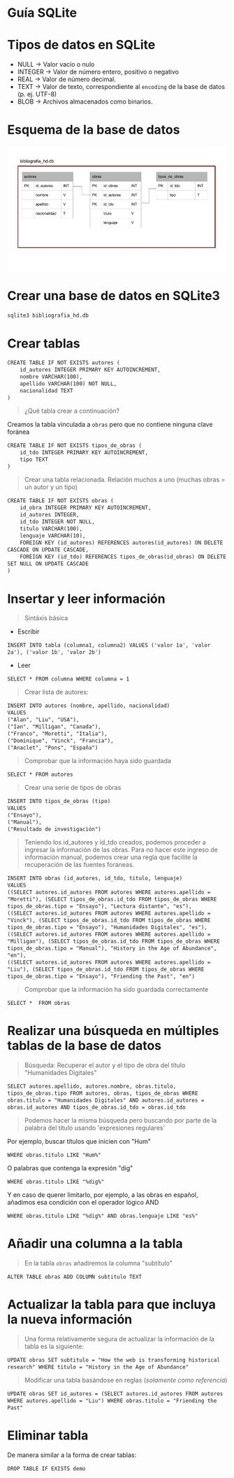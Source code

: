 # Guía SQLite


# Tipos de datos en SQLite

- NULL -> Valor vacío o nulo
- INTEGER -> Valor de número entero, positivo o negativo
- REAL -> Valor de número decimal.
- TEXT -> Valor de texto, correspondiente al `encoding` de la base de datos (p. ej. UTF-8)
- BLOB -> Archivos almacenados como binarios.


# Esquema de la base de datos

<img src="images\esquema_db.jpg">


# Crear una base de datos en SQLite3

```sql
sqlite3 bibliografia_hd.db
```

# Crear tablas

```
CREATE TABLE IF NOT EXISTS autores (
    id_autores INTEGER PRIMARY KEY AUTOINCREMENT,
    nombre VARCHAR(100),
    apellido VARCHAR(100) NOT NULL,
    nacionalidad TEXT
)
```

> ¿Qué tabla crear a continuación?

Creamos la tabla vinculada a `obras` pero que no contiene ninguna clave foránea

```
CREATE TABLE IF NOT EXISTS tipos_de_obras (
    id_tdo INTEGER PRIMARY KEY AUTOINCREMENT,
    tipo TEXT
)
```

> Crear una tabla relacionada. Relación muchos a uno (muchas obras = un autor y un tipo)

```
CREATE TABLE IF NOT EXISTS obras (
    id_obra INTEGER PRIMARY KEY AUTOINCREMENT,
    id_autores INTEGER,
    id_tdo INTEGER NOT NULL,
    titulo VARCHAR(100),
    lenguaje VARCHAR(10),
    FOREIGN KEY (id_autores) REFERENCES autores(id_autores) ON DELETE CASCADE ON UPDATE CASCADE,
    FOREIGN KEY (id_tdo) REFERENCES tipos_de_obras(id_obras) ON DELETE SET NULL ON UPDATE CASCADE
)
```

# Insertar y leer información

> Sintáxis básica

* Escribir

```
INSERT INTO tabla (columna1, columna2) VALUES ('valor 1a', 'valor 2a'), ('valor 1b', 'valor 2b')
```

* Leer

```
SELECT * FROM columna WHERE columna = 1
```

> Crear lista de autores:

```
INSERT INTO autores (nombre, apellido, nacionalidad)
VALUES
("Alan", "Liu", "USA"),
("Ian", "Milligan", "Canada"),
("Franco", "Moretti", "Italia"),
("Dominique", "Vinck", "Francia"),
("Anaclet", "Pons", "España")
```

> Comprobar que la información haya sido guardada

```
SELECT * FROM autores
```

> Crear una serie de tipos de obras

```
INSERT INTO tipos_de_obras (tipo)
VALUES
("Ensayo"),
("Manual"),
("Resultado de investigación")
```

> Teniendo los id_autores y id_tdo creados, podemos proceder a ingresar la información de las obras.
Para no hacer este ingreso de información manual, podemos crear una regla que facilite la recuperación de las fuentes foráneas.

```
INSERT INTO obras (id_autores, id_tdo, titulo, lenguaje)
VALUES
((SELECT autores.id_autores FROM autores WHERE autores.apellido = "Moretti"), (SELECT tipos_de_obras.id_tdo FROM tipos_de_obras WHERE tipos_de_obras.tipo = "Ensayo"), "Lectura distante", "es"),
((SELECT autores.id_autores FROM autores WHERE autores.apellido = "Vinck"), (SELECT tipos_de_obras.id_tdo FROM tipos_de_obras WHERE tipos_de_obras.tipo = "Ensayo"), "Humanidades Digitales", "es"),
((SELECT autores.id_autores FROM autores WHERE autores.apellido = "Milligan"), (SELECT tipos_de_obras.id_tdo FROM tipos_de_obras WHERE tipos_de_obras.tipo = "Manual"), "History in the Age of Abundance", "en"),
((SELECT autores.id_autores FROM autores WHERE autores.apellido = "Liu"), (SELECT tipos_de_obras.id_tdo FROM tipos_de_obras WHERE tipos_de_obras.tipo = "Ensayo"), "Friending the Past", "en")
```

> Comprobar que la información ha sido guardada correctamente

```
SELECT *  FROM obras
```

# Realizar una búsqueda en múltiples tablas de la base de datos

> Búsqueda: Recuperar el autor y el tipo de obra del título "Humanidades Digitales"

```
SELECT autores.apellido, autores.nombre, obras.titulo, tipos_de_obras.tipo FROM autores, obras, tipos_de_obras WHERE obras.titulo = "Humanidades Digitales" AND autores.id_autores = obras.id_autores AND tipos_de_obras.id_tdo = obras.id_tdo
```

> Podemos hacer la misma búsqueda pero buscando por parte de la palabra del título usando 'expresiones regulares'

Por ejemplo, buscar títulos que inicien con "Hum"

```
WHERE obras.titulo LIKE "Hum%"
```

O palabras que contenga la expresión "dig"

```
WHERE obras.titulo LIKE "%dig%"
```

Y en caso de querer limitarlo, por ejemplo, a las obras en español, añadimos esa condición con el operador lógico AND

```
WHERE obras.titulo LIKE "%dig%" AND obras.lenguaje LIKE "es%"
```

# Añadir una columna a la tabla

> En la tabla `obras` añadiremos la columna "subtítulo"

```
ALTER TABLE obras ADD COLUMN subtitulo TEXT
```

# Actualizar la tabla para que incluya la nueva información

> Una forma relativamente segura de actualizar la información de la tabla es la siguiente:

```
UPDATE obras SET subtitulo = "How the web is transforming historical research" WHERE titulo = "History in the Age of Abundance"
```

> Modificar una tabla basándose en reglas (*solamente como referencia*)

```
UPDATE obras SET id_autores = (SELECT autores.id_autores FROM autores WHERE autores.apellido = "Liu") WHERE obras.titulo = "Friending the Past"
```

# Eliminar tabla

De manera similar a la forma de crear tablas:

```
DROP TABLE IF EXISTS demo 
```

